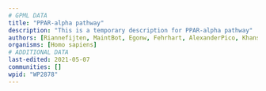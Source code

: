 ```yaml
---
# GPML DATA
title: "PPAR-alpha pathway"
description: "This is a temporary description for PPAR-alpha pathway"
authors: [Riannefijten, MaintBot, Egonw, Fehrhart, AlexanderPico, Khanspers, Eweitz]
organisms: [Homo sapiens]
# ADDITIONAL DATA
last-edited: 2021-05-07
communities: []
wpid: "WP2878"
---
```

